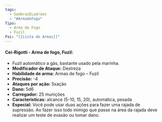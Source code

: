```yaml
---
tags:
  - SombrasELadroes
  - "#ArmadeFogo"
Tipo:
  - Arma de Fogo
  - Fuzil
Pai: "[[Lista de Armas]]"
---
```

#### Cei-Rigotti - Arma de fogo, Fuzil:
- Fuzil automático a gás, bastante usado pela marinha.
- **Modificador de Ataque:** Destreza 
- **Habilidade de arma:** Armas de fogo – Fuzil
- **Precisão:** -4
- **Ataques por ação:** 5xação
- **Dano:** 5d6
- **Carregador:** 25 munições
- **Características:** alcance (5-10, 15, 20), automática, pesada
- **Especial:** Você pode usar duas ações para fazer uma rajada de supressão. Ao fazer isso todo inimigo que passe na área da rajada deve realizar um teste de evasão ou tomar dano.